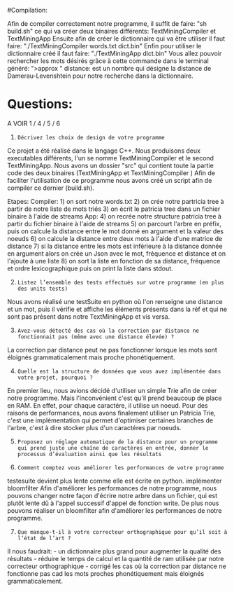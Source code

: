 #Compilation:

Afin de compiler correctement notre programme, il suffit de faire: "sh build.sh" ce qui va créer deux binaires différents: TextMiningCompiler et TextMiningApp
Ensuite afin de créer le dictionnaire qui va être utiliser il faut faire: "./TextMiningCompiler words.txt dict.bin"
Enfin pour utiliser le dictionnaire créé il faut faire: "./TextMiningApp dict.bin"
Vous allez pouvoir rechercher les mots désirés grâce à cette commande dans le terminal généré: ">approx <distance> <mot>"
distance: est un nombre qui désigne la distance de Damerau-Levenshtein pour notre recherche dans la dictionnaire.

Questions:
==========

A VOIR 1 / 4 / 5 / 6 

 1.     Décrivez les choix de design de votre programme
 Ce projet a été réalisé dans le langage C++.
 Nous produisons deux executables différents, l'un se nomme TextMiningCompiler et le second TextMiningApp.
 Nous avons un dossier "src" qui contient toute la partie code des deux binaires (TextMiningApp et TextMiningCompiler
)
Afin de faciliter l'utilisation de ce programme nous avons créé un script afin de compiler ce dernier (build.sh).

 Etapes:
    Compiler:
    1) on sort notre words.txt
    2) on crée notre partricia tree à partir de notre liste de mots triés
    3) on écrit le patricia tree dans un fichier binaire à l'aide de streams
    App:
    4) on recrée notre structure patricia tree à partir du fichier binaire à l'aide de streams
    5) on parcourt l'arbre en préfix, puis on calcule la distance entre le mot donné en argument et la valeur des noeuds
    6) on calcule la distance entre deux mots à l'aide d'une matrice de distance
    7) si la distance entre les mots est inférieure à la distance donnée en argument alors on crée un Json avec le mot, fréquence et distance et on l'ajoute à une liste
    8) on sort la liste en fonction de sa distance, fréquence et ordre lexicographique
puis on print la liste dans stdout.


 2.     Listez l’ensemble des tests effectués sur votre programme (en plus des units tests)
Nous avons réalisé une testSuite en python où l'on renseigne une distance et un mot, puis il vérifie et affiche les éléments présents dans la réf et qui ne sont pas présent dans notre TextMiningApp et vis versa.

 3.     Avez-vous détecté des cas où la correction par distance ne fonctionnait pas (même avec une distance élevée) ?
 La correction par distance peut ne pas fonctionner lorsque les mots sont éloignés grammaticalement mais proche phonétiquement.
 
 4.     Quelle est la structure de données que vous avez implémentée dans votre projet, pourquoi ?
En premier lieu, nous avions décidé d'utiliser un simple Trie afin de créer notre programme. Mais l'inconvénient c'est qu'il prend beaucoup de place en RAM. En effet, pour chaque caractére, il utilise un noeud. Pour des raisons de performances, nous avons finalement utiliser un Patricia Trie, c'est une implémentation qui permet d'optimiser certaines branches de l'arbre, c'est à dire stocker plus d'un caractéres par noeuds.

 5.     Proposez un réglage automatique de la distance pour un programme qui prend juste une chaîne de caractères en entrée, donner le processus d’évaluation ainsi que les résultats
 
 6.     Comment comptez vous améliorer les performances de votre programme
testesuite devient plus lente comme elle est écrite en python.
implémenter bloomfilter
Afin d'améliorer les performances de notre programme, nous pouvons changer notre façon d'écrire notre arbre dans un fichier, qui est plutôt lente dû à l'appel successif d'appel de fonction  write. De plus nous pouvons réaliser un bloomfilter afin d'améliorer les performances de notre programme.

 7.     Que manque-t-il à votre correcteur orthographique pour qu’il soit à l’état de l’art ?

Il nous faudrait:
    - un dictionnaire plus grand pour augmenter la qualité des résultats
    - réduire le temps de calcul et la quantité de ram utilisée par notre correcteur orthographique
    - corrigé les cas où la correction par distance ne fonctionne pas cad les mots proches phonétiquement mais éloignés grammaticalement.


